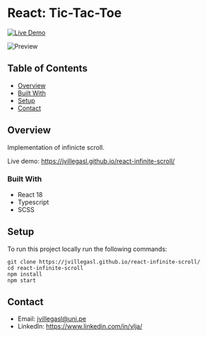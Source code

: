 # React: Tic-Tac-Toe

[![Live Demo](https://img.shields.io/badge/demo-online-green.svg)](https://jvillegasl.github.io/react-infinite-scroll/)

![Preview](https://jvillegasl.github.io/react-infinite-scroll/preview.gif)

## Table of Contents

-   [Overview](#overview)
-   [Built With](#built-with)
-   [Setup](#setup)
-   [Contact](#contact)

## Overview

Implementation of infinicte scroll.

Live demo: https://jvillegasl.github.io/react-infinite-scroll/

### Built With

-   React 18
-   Typescript
-   SCSS

## Setup

To run this project locally run the following commands:

```
git clone https://jvillegasl.github.io/react-infinite-scroll/
cd react-infinite-scroll
npm install
npm start
```

## Contact

-   Email: jvillegasl@uni.pe
-   LinkedIn: https://www.linkedin.com/in/vlja/
